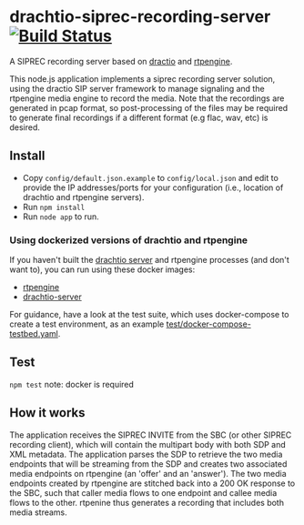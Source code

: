 # drachtio-siprec-recording-server [![Build Status](https://secure.travis-ci.org/davehorton/drachtio-siprec-recording-server.png)](http://travis-ci.org/davehorton/drachtio-siprec-recording-server)

A SIPREC recording server based on [dractio](https://github.com/davehorton/drachtio-srf) and [rtpengine](https://github.com/sipwise/rtpengine).

This node.js application implements a siprec recording server solution, using the dractio SIP server framework to manage signaling and the rtpengine media engine  to record the media.  Note that the recordings are generated in pcap format, so post-processing of the files may be required to generate final recordings if a different format (e.g flac, wav, etc) is desired.

## Install

* Copy `config/default.json.example` to `config/local.json` and edit to provide the IP addresses/ports for your configuration (i.e., location of drachtio and rtpengine servers). 
* Run `npm install`
* Run `node app` to run.

### Using dockerized versions of drachtio and rtpengine

If you haven't built the [drachtio server](https://github.com/davehorton/drachtio-server) and rtpengine processes (and don't want to), you can run using these docker images:
* [rtpengine](https://cloud.docker.com/swarm/davehorton/repository/docker/davehorton/rtpengine)
* [drachtio-server](https://cloud.docker.com/swarm/drachtio/repository/docker/drachtio/drachtio-server)

For guidance, have a look at the test suite, which uses docker-compose to create a test environment, as an example [test/docker-compose-testbed.yaml](test/docker-compose-testbed.yaml).

## Test

`npm test` note: docker is required

## How it works

The application receives the SIPREC INVITE from the SBC (or other SIPREC recording client), which will contain the multipart body with both SDP and XML metadata.  The application parses the SDP to retrieve the two media endpoints that will be streaming from the SDP and creates two associated media endpoints on rtpengine (an 'offer' and an 'answer').  The two media endpoints created by rtpengine are stitched back into a 200 OK response to the SBC, such that caller media flows to one endpoint and callee media flows to the other. rtpenine thus generates a recording that includes both media streams.





